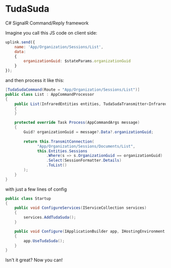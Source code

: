 # TudaSuda
C# SignalR Command/Reply framework

Imagine you call this JS code on client side:

```javascript
uplink.send({
    name: 'App/Organization/Sessions/List',
    data:
    {
        organizationGuid: $stateParams.organizationGuid
    }
});
```

and then process it like this:
```cs
[TudaSudaCommand(Route = "App/Organization/Sessions/List")]
public class List : AppCommandProcessor
{
    public List(InfraredEntities entities, TudaSudaTransmitter<InfraredAppHub> appHubTransmitter) : base(entities, appHubTransmitter)
    {
    }

    protected override Task Process(AppCommandArgs message)
    {
        Guid? organizationGuid = message?.Data?.organizationGuid;
        
        return this.TransmitConnection(
              "App/Organization/Sessions/Documents/List",
              this.Entities.Sessions
                  .Where(s => s.OrganizationGuid == organizationGuid)
                  .Select(SessionFormatter.Details)
                  .ToList()
        );
    }
}
```

with just a few lines of config
```cs
public class Startup
{
    public void ConfigureServices(IServiceCollection services)
    {
        services.AddTudaSuda();
    }

    public void Configure(IApplicationBuilder app, IHostingEnvironment env)
    {
        app.UseTudaSuda();
    }
}
```


Isn't it great? 
Now you can!
